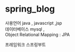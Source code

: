 <h1> spring_blog </h1>
사용언어 java , javascript ,jsp
<br>데이터베이스 mysql ,
<br> Object Relational Mapping : JPA


프레임워크 스프링부트
